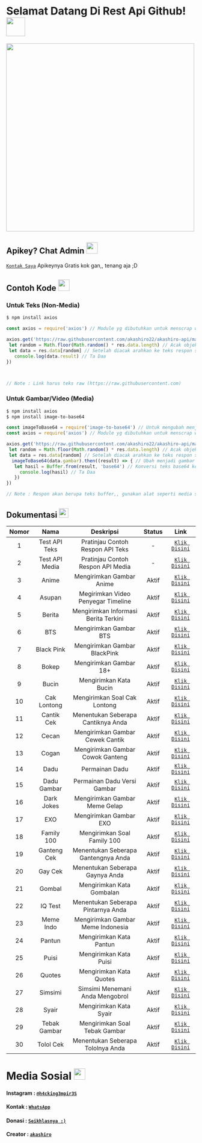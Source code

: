 # Selamat Datang Di Rest Api Github! <img src="https://github.com/TheDudeThatCode/TheDudeThatCode/blob/master/Assets/Hi.gif" width="50px">
<img src="https://github.com/TheDudeThatCode/TheDudeThatCode/blob/master/Assets/Developer.gif" width="500px">

## Apikey? Chat Admin <img src="https://github.com/TheDudeThatCode/TheDudeThatCode/blob/master/Assets/happy.gif" width="30px">
[`Kontak Saya`](https://wa.me/62859106999930?text=Bang%20Minta%20Apikey%20AkaShiro-Api%20)
Apikeynya Gratis kok gan,, tenang aja ;D

## Contoh Kode <img src="https://github.com/TheDudeThatCode/TheDudeThatCode/blob/master/Assets/Medal.gif" width="30px">

### Untuk Teks (Non-Media)
```bash
$ npm install axios
```
```js
const axios = require('axios') // Module yg dibutuhkan untuk menscrap website

axios.get('https://raw.githubusercontent.com/akashiro22/akashiro-api/main/contoh.json').then((res) => { // Scrap web
 let random = Math.floor(Math.random() * res.data.length) // Acak objek
 let data = res.data[random] // Setelah diacak arahkan ke teks respon sesuai nama diweb
   console.log(data.result) // Ta Daa
})



// Note : Link harus teks raw (https://raw.githubusercontent.com)
```
### Untuk Gambar/Video (Media)
```bash
$ npm install axios
$ npm install image-to-base64
```
```js
const imageToBase64 = require('image-to-base64') // Untuk mengubah menjadi gambar
const axios = require('axios') // Module yg dibutuhkan untuk menscrap website

axios.get('https://raw.githubusercontent.com/akashiro22/akashiro-api/main/contoh_gambar.json').then((res) => { // Scrap web
 let random = Math.floor(Math.random() * res.data.length) // Acak objek
 let data = res.data[random] // Setelah diacak arahkan ke teks respon sesuai nama diweb
  imageToBase64(data.gambar).then((result) => { // Ubah menjadi gambar
   let hasil = Buffer.from(result, 'base64') // Konversi teks base64 ke gambar/video
     console.log(hasil) // Ta Daa
   })
})

// Note : Respon akan berupa teks buffer,, gunakan alat seperti media sender agar merespon menjadi media gambar/video
```

## Dokumentasi <img src="https://github.com/TheDudeThatCode/TheDudeThatCode/blob/master/Assets/coin.gif" width="25px">

| Nomor | Nama | Deskripsi | Status | Link |
| :-: | :-----------------: | :-----------------: | :-------: | :-------: |
| 1 | Test API Teks | Pratinjau Contoh Respon API Teks | - | [`Klik Disini`](https://raw.githubusercontent.com/akashiro22/akashiro-api/main/contoh.json)|
| 2 | Test API Media | Pratinjau Contoh Respon API Media | - | [`Klik Disini`](https://raw.githubusercontent.com/akashiro22/akashiro-api/main/contoh_gambar.json)|
| 3 | Anime | Mengirimkan Gambar Anime | Aktif  | [`Klik Disini`](https://tinyurl.com/6hc795vr)|
| 4 | Asupan | Megirimkan Video Penyegar Timeline | Aktif | [`Klik Disini`](https://tinyurl.com/3bdsp8td)|
| 5 | Berita | Mengirimkan Informasi Berita Terkini | Aktif | [`Klik Disini`](https://tinyurl.com/tyhbk5n5)|
| 6 | BTS | Mengirimkan Gambar BTS | Aktif | [`Klik Disini`](https://tinyurl.com/3adv4wkf)|
| 7 | Black Pink | Mengirimkan Gambar BlackPink | Aktif | [`Klik Disini`](https://tinyurl.com/5azxpzae)|
| 8 | Bokep | Mengirimkan Gambar 18+ | Aktif | [`Klik Disini`](https://tinyurl.com/5u63s2w3)|
| 9 | Bucin | Mengirimkan Kata Bucin | Aktif | [`Klik Disini`](https://tinyurl.com/5azxpzae)|
| 10 | Cak Lontong | Mengirimkan Soal Cak Lontong | Aktif | [`Klik Disini`](https://tinyurl.com/54dbbs7w)|
| 11 | Cantik Cek | Menentukan Seberapa Cantiknya Anda | Aktif | [`Klik Disini`](https://tinyurl.com/4kmxu7fr)|
| 12 | Cecan | Mengirimkan Gambar Cewek Cantik | Aktif | [`Klik Disini`](https://tinyurl.com/4az8vzz9)|
| 13 | Cogan | Mengirimkan Gambar Cowok Ganteng | Aktif | [`Klik Disini`](https://tinyurl.com/72z4m65s)|
| 14 | Dadu | Permainan Dadu | Aktif | [`Klik Disini`](https://tinyurl.com/akashiro22)|
| 15 | Dadu Gambar | Permainan Dadu Versi Gambar | Aktif | [`Klik Disini`](https://tinyurl.com/zeud364h)|
| 16 | Dark Jokes | Mengirimkan Gambar Meme Gelap | Aktif | [`Klik Disini`](https://tinyurl.com/rzavupfr)|
| 17 | EXO | Mengirimkan Gambar EXO | Aktif | [`Klik Disini`](https://tinyurl.com/3dczxfvn)|
| 18 | Family 100 | Mengirimkan Soal Family 100 | Aktif | [`Klik Disini`](https://tinyurl.com/438b648z)|
| 19 | Ganteng Cek | Menentukan Seberapa Gantengnya Anda | Aktif | [`Klik Disini`](https://tinyurl.com/24w336ek)|
| 20 | Gay Cek | Menentukan Seberapa Gaynya Anda | Aktif | [`Klik Disini`](https://tinyurl.com/9m75yeyr)|
| 21 | Gombal | Mengirimkan Kata Gombalan | Aktif | [`Klik Disini`](https://tinyurl.com/ybsuem2r)|
| 22 | IQ Test | Menentukan Seberapa Pintarnya Anda | Aktif | [`Klik Disini`](https://tinyurl.com/xaxh24cn)|
| 23 | Meme Indo | Mengirimkan Gambar Meme Indonesia | Aktif | [`Klik Disini`](https://tinyurl.com/czw5wwut)|
| 24 |Pantun | Mengirimkan Kata Pantun | Aktif | [`Klik Disini`](https://tinyurl.com/snmf483w)|
| 25 | Puisi | Mengirimkan Kata Puisi | Aktif | [`Klik Disini`](https://tinyurl.com/34mjsbfz)|
| 26 | Quotes | Mengirimkan Kata Quotes | Aktif | [`Klik Disini`](https://tinyurl.com/de669y9b)|
| 27 | Simsimi | Simsimi Menemani Anda Mengobrol | Aktif | [`Klik Disini`](https://tinyurl.com/3d597725)|
| 28 | Syair | Mengirimkan Kata Syair | Aktif | [`Klik Disini`](https://tinyurl.com/3k6zp6mh)|
| 29 | Tebak Gambar | Mengirimkan Soal Tebak Gambar | Aktif | [`Klik Disini`](https://tinyurl.com/puxr8c)|
| 30 | Tolol Cek | Menentukan Seberapa Tololnya Anda | Aktif | [`Klik Disini`](https://tinyurl.com/4a6er9vn)|







# Media Sosial <img src="https://github.com/TheDudeThatCode/TheDudeThatCode/blob/master/Assets/Earth.gif" width="30px">


#### Instagram : [`@h4cking3mpir3S`](https://www.instagram.com/h4cking3mpir3S)
#### Kontak : [`WhatsApp`](https://wa.me/62859106999930)
#### Donasi : [`Seikhlasnya :)`](https://saweria.co/akashiro)
#### Creator : [`akashiro`](https://Github.com/akashiro22)
